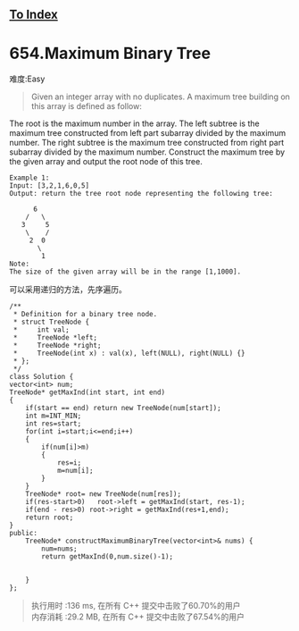 [To Index](/index.md)
---
# 654.Maximum Binary Tree
难度:Easy
> Given an integer array with no duplicates. A maximum tree building on this array is defined as follow:

The root is the maximum number in the array.
The left subtree is the maximum tree constructed from left part subarray divided by the maximum number.
The right subtree is the maximum tree constructed from right part subarray divided by the maximum number.
Construct the maximum tree by the given array and output the root node of this tree.

```
Example 1:
Input: [3,2,1,6,0,5]
Output: return the tree root node representing the following tree:

      6
    /   \
   3     5
    \    / 
     2  0   
       \
        1
Note:
The size of the given array will be in the range [1,1000].
```

可以采用递归的方法，先序遍历。  

```
/**
 * Definition for a binary tree node.
 * struct TreeNode {
 *     int val;
 *     TreeNode *left;
 *     TreeNode *right;
 *     TreeNode(int x) : val(x), left(NULL), right(NULL) {}
 * };
 */
class Solution {
vector<int> num;
TreeNode* getMaxInd(int start, int end)
{
    if(start == end) return new TreeNode(num[start]);
    int m=INT_MIN;
    int res=start;
    for(int i=start;i<=end;i++)
    {
        if(num[i]>m) 
        {
            res=i;
            m=num[i];
        }
    }
    TreeNode* root= new TreeNode(num[res]);
    if(res-start>0)   root->left = getMaxInd(start, res-1);
    if(end - res>0) root->right = getMaxInd(res+1,end);
    return root;
}
public:
    TreeNode* constructMaximumBinaryTree(vector<int>& nums) {
        num=nums;
        return getMaxInd(0,num.size()-1);


    }
};
```

> 执行用时 :136 ms, 在所有 C++ 提交中击败了60.70%的用户   
内存消耗 :29.2 MB, 在所有 C++ 提交中击败了67.54%的用户
